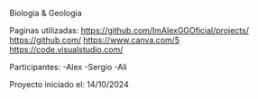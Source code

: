 Biologia & Geologia

Paginas utilizadas:
https://github.com/ImAlexGGOficial/projects/
https://github.com/
https://www.canva.com/5
https://code.visualstudio.com/

Participantes:
-Alex
-Sergio
-Ali

Proyecto iniciado el: 14/10/2024
